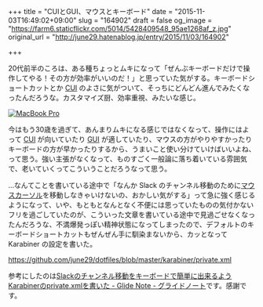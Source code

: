 +++
title = "CUIとGUI、マウスとキーボード"
date = "2015-11-03T16:49:02+09:00"
slug = "164902"
draft = false
og_image = "https://farm6.staticflickr.com/5014/5428409548_95ae1268af_z.jpg"
original_url = "http://june29.hatenablog.jp/entry/2015/11/03/164902"

+++

<p>20代前半のころは、ある種ちょっとムキになって「ぜんぶキーボードだけで操作してやる！その方が効率がいいのだ！」と思っていた気がする。キーボードショートカットとか <a class="keyword" href="http://d.hatena.ne.jp/keyword/CUI">CUI</a> のよさに気がついて、そっちにどんどん進んでみたくなったんだろうな。カスタマイズ厨、効率重視、みたいな感じ。</p>

<p><a data-flickr-embed="true" href="https://www.flickr.com/photos/june29/5428409548/in/photolist-zA59Tg-AdWftD-zwT7eJ-x7AibL-zVompj-s7L85t-9gG1Vo-9gG235-8AGMWw-68ZNot-5MEdS6-5GUT94-5GUSUc-5CnTh8-PzD52-PzC5a-fkGFs" title="MacBook Pro"><img src="https://farm6.staticflickr.com/5014/5428409548_95ae1268af_z.jpg" alt="MacBook Pro"></a><script async src="//embedr.flickr.com/assets/client-code.js" charset="utf-8"></script></p>

<p>今はもう30歳を過ぎて、あんまりムキになる感じではなくなって、操作にはよって <a class="keyword" href="http://d.hatena.ne.jp/keyword/CUI">CUI</a> が向いていたり <a class="keyword" href="http://d.hatena.ne.jp/keyword/GUI">GUI</a> が適していたり、マウスの方がやりやすかったりキーボードの方が早かったりするから、うまいこと使い分けていけばいいよね、って思う。強い主張がなくなって、ものすごく一般論に落ち着いている雰囲気で、老いていくってこういうことだろうなって思う。</p>

<p>…なんてことを書いている途中で「なんか Slack のチャンネル移動のために<a class="keyword" href="http://d.hatena.ne.jp/keyword/%A5%DE%A5%A6%A5%B9%A5%AB%A1%BC%A5%BD%A5%EB">マウスカーソル</a>を移動しなきゃいけないの、おかしい気がする」って急に強く感じるようになって、いや、もともとなんとなく不便には思っていたものの気付かないフリを過ごしていたのが、こういった文章を書いている途中で見過ごせなくなったんだろうな、不満爆発っぽい精神状態になってしまったので、デフォルトのキーボードショートカットもぜんぜん手に馴染まないから、カッとなって Karabiner の設定を書いた。</p>

<p><a href="https://github.com/june29/dotfiles/blob/master/karabiner/private.xml">https://github.com/june29/dotfiles/blob/master/karabiner/private.xml</a></p>

<p>参考にしたのは<a href="http://blog.glidenote.com/blog/2014/08/06/custom-keybind-for-slack/" title="仕事でSlackを使っているんですが、
キーボードショートカットがあんまり使いやすくなくて、
特にチャンネル移動が致命的に使いにくくてストレスフルなので、、Karabiner(旧keyremap2makbook)のprivate.xmlを書いた。
( …">Slackのチャンネル移動をキーボードで簡単に出来るようKarabinerのprivate.xmlを書いた - Glide Note - グライドノート</a>です。感謝です。</p>
